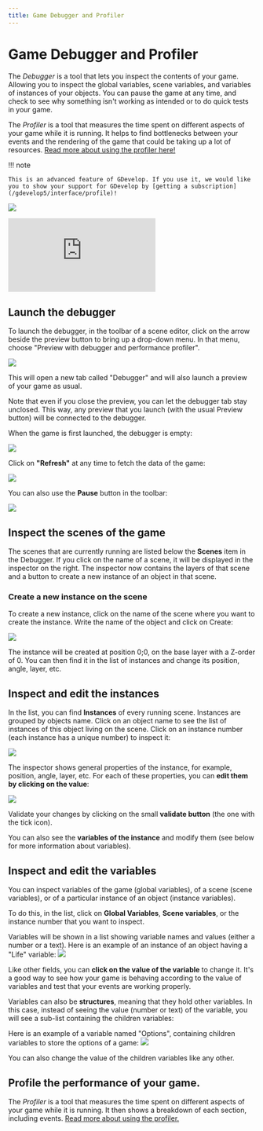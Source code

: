 ```yaml
---
title: Game Debugger and Profiler
---
```

# Game Debugger and Profiler

The *Debugger* is a tool that lets you inspect the contents of your game. Allowing you to inspect the global variables, scene variables, and variables of instances of your objects. You can pause the game at any time, and check to see why something isn't working as intended or to do quick tests in your game.

The *Profiler* is a tool that measures the time spent on different aspects of your game while it is running. It helps to find bottlenecks between your events and the rendering of the game that could be taking up a lot of resources. [Read more about using the profiler here!](/gdevelop5/interface/debugger/profile-your-game)

!!! note


    This is an advanced feature of GDevelop. If you use it, we would like you to show your support for GDevelop by [getting a subscription](/gdevelop5/interface/profile)!

![](pasted/20230304-171835.png)

<div class="video-container">
  <iframe src="https://www.youtube.com/embed/8krGoBuQpBI" frameborder="0" allowfullscreen></iframe>
</div>

## Launch the debugger

To launch the debugger, in the toolbar of a scene editor, click on the arrow beside the preview button to bring up a drop-down menu. In that menu, choose "Preview with debugger and performance profiler".

![](pasted/20230314-003437.png)

This will open a new tab called "Debugger" and will also launch a preview of your game as usual.

Note that even if you close the preview, you can let the debugger tab stay unclosed. This way, any preview that you launch (with the usual Preview button) will be connected to the debugger.

When the game is first launched, the debugger is empty:

![](pasted/20230304-172007.png)

Click on **"Refresh"** at any time to fetch the data of the game:

![](pasted/20230314-003719.png)

You can also use the **Pause** button in the toolbar:

![](pasted/20230314-003327.png)

## Inspect the scenes of the game

The scenes that are currently running are listed below the **Scenes** item in the Debugger.
If you click on the name of a scene, it will be displayed in the inspector on the right. The inspector now contains the layers of that scene and a button to create a new instance of an object in that scene.

### Create a new instance on the scene

To create a new instance, click on the name of the scene where you want to create the instance.
Write the name of the object and click on Create:

![](debugger-create-instance.gif)

The instance will be created at position 0;0, on the base layer with a Z-order of 0.
You can then find it in the list of instances and change its position, angle, layer, etc.

## Inspect and edit the instances

In the list, you can find **Instances** of every running scene.
Instances are grouped by objects name. Click on an object name to see the list of instances of this object living on the scene. Click on an instance number (each instance has a unique number) to inspect it:

![](pasted/20230304-172210.png)

The inspector shows general properties of the instance, for example, position, angle, layer, etc. For each of these properties, you can **edit them by clicking on the value**:

![](debugger-edit-instance-properties.gif)

Validate your changes by clicking on the small **validate button** (the one with the tick icon).

You can also see the **variables of the instance** and modify them (see below for more information about variables).

## Inspect and edit the variables

You can inspect variables of the game (global variables), of a scene (scene variables), or of a particular instance of an object (instance variables).

To do this, in the list, click on **Global Variables**, **Scene variables**, or the instance number that you want to inspect.

Variables will be shown in a list showing variable names and values (either a number or a text). Here is an example of an instance of an object having a "Life" variable:
![](instance-variables.png)

Like other fields, you can **click on the value of the variable** to change it. It's a good way to see how your game is behaving according to the value of variables and test that your events are working properly.

Variables can also be **structures**, meaning that they hold other variables. In this case, instead of seeing the value (number or text) of the variable, you will see a sub-list containing the children variables:


Here is an example of a variable named "Options", containing children variables to store the options of a game:
![](structure-variable-inspector.png)

You can also change the value of the children variables like any other.

## Profile the performance of your game.

The *Profiler* is a tool that measures the time spent on different aspects of your game while it is running. It then shows a breakdown of each section, including events. [Read more about using the profiler.](/gdevelop5/interface/debugger/profile-your-game)